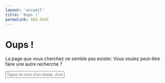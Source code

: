 ```yaml
---
layout: 'accueil'
titre: 'Oups !'
permalink: 404.html
---
```


# Oups !

La page que vous cherchez ne semble pas exister. Vous voulez peut-être faire une autre recherche ?

<input type="text" id="recherche" placeholder="Tapez le nom d'un stade, d'un club, d'une ville..." aria-label="Champ de recherche">